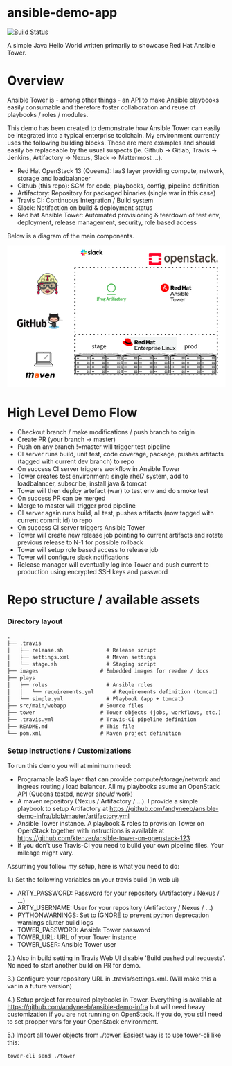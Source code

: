 # ansible-demo-app

[![Build Status](https://travis-ci.org/andyneeb/ansible-demo-app.svg?branch=master)](https://travis-ci.org/andyneeb/ansible-demo-app)

A simple Java Hello World written primarily to showcase Red Hat Ansible Tower.

# Overview

Ansible Tower is - among other things - an API to make Ansible playbooks easily consumable and therefore foster collaboration and reuse of playbooks / roles / modules.

This demo has been created to demonstrate how Ansible Tower can easily be integrated into a typical enterprise toolchain. My environment currently uses the following building blocks. Those are mere examples and should easily be replaceable by the usual suspects (ie. Github -> Gitlab, Travis -> Jenkins, Artifactory -> Nexus, Slack -> Mattermost ...).

- Red Hat OpenStack 13 (Queens): IaaS layer providing compute, network, storage and loadbalancer
- Github (this repo): SCM for code, playbooks, config, pipeline definition
- Artifactory: Repository for packaged binaries (single war in this case)
- Travis CI: Continuous Integration / Build system
- Slack: Notifaction on build & deployment status
- Red hat Ansible Tower: Automated provisioning & teardown of test env, deployment, release management, security, role based access

Below is a diagram of the main components.

![](./images/overview.png)

# High Level Demo Flow

- Checkout branch / make modifications / push branch to origin
- Create PR (your branch -> master)
- Push on any branch !=master will trigger test pipeline
- CI server runs build, unit test, code coverage, package, pushes artifacts (tagged with current dev branch) to repo
- On success CI server triggers workflow in Ansible Tower
- Tower creates test environment: single rhel7 system, add to loadbalancer, subscribe, install java & tomcat
- Tower will then deploy artefact (war) to test env and do smoke test
- On success PR can be merged
- Merge to master will trigger prod pipeline
- CI server again runs build, all test, pushes artifacts (now tagged with current commit id) to repo
- On success CI server triggers Ansible Tower
- Tower will create new release job pointing to current artifacts and rotate previous release to N-1 for possible rollback
- Tower will setup role based access to release job
- Tower will configure slack notifications
- Release manager will eventually log into Tower and push current to production using encrypted SSH keys and password

# Repo structure / available assets

### Directory layout

    .
    ├── .travis                   
    │   ├── release.sh              # Release script
    │   ├── settings.xml            # Maven settings
    │   └── stage.sh                # Staging script
    ├── images                    # Embedded images for readme / docs
    ├── plays                     
    │   ├── roles                   # Ansible roles
    │   │   └── requirements.yml      # Requirements definition (tomcat)
    │   └── simple.yml              # Playbook (app + tomcat)
    ├── src/main/webapp           # Source files
    ├── tower                     # Tower objects (jobs, workflows, etc.)
    ├── .travis.yml               # Travis-CI pipeline definition
    ├── README.md                 # This file
    └── pom.xml                   # Maven project definition

### Setup Instructions / Customizations
To run this demo you will at minimum need:
- Programable IaaS layer that can provide compute/storage/network and ingrees routing / load balancer. All my playbooks asume an OpenStack API (Queens tested, newer *should* work)
- A maven repository (Nexus / Artifactory / ...). I provide a simple playbook to setup Artifactory at https://github.com/andyneeb/ansible-demo-infra/blob/master/artifactory.yml
- Ansible Tower instance. A playbook & roles to provision Tower on OpenStack together with instructions is available at https://github.com/ktenzer/ansible-tower-on-openstack-123
- If you don't use Travis-CI you need to build your own pipeline files. Your mileage might vary.

Assuming you follow my setup, here is what you need to do:

1.) Set the following variables on your travis build (in web ui)
- ARTY_PASSWORD: Password for your repository (Artifactory / Nexus / ...)
- ARTY_USERNAME: User for your repository (Artifactory / Nexus / ...)
- PYTHONWARNINGS: Set to IGNORE to prevent python deprecation warnings clutter build logs
- TOWER_PASSWORD: Ansible Tower password
- TOWER_URL: URL of your Tower instance 
- TOWER_USER: Ansible Tower user

2.) Also in build setting in Travis Web UI disable 'Build pushed pull requests'. No need to start another build on PR for demo.

3.) Configure your repository URL in .travis/settings.xml. (Will make this a var in a future version)

4.) Setup project for required playbooks in Tower. Everything is available at https://github.com/andyneeb/ansible-demo-infra but will need heavy customization if you are not running on OpenStack. If you do, you still need to set propper vars for your OpenStack environment.

5.) Import all tower objects from ./tower. Easiest way is to use tower-cli like this:

```
tower-cli send ./tower

